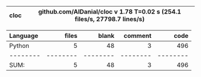 cloc|github.com/AlDanial/cloc v 1.78  T=0.02 s (254.1 files/s, 27798.7 lines/s)
--- | ---

Language|files|blank|comment|code
:-------|-------:|-------:|-------:|-------:
Python|5|48|3|496
--------|--------|--------|--------|--------
SUM:|5|48|3|496
